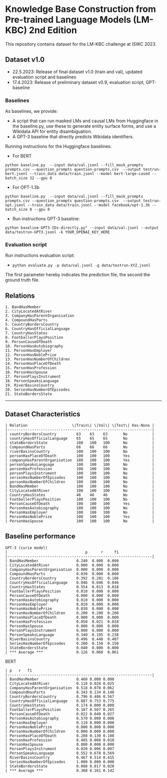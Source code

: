 # Knowledge Base Construction from Pre-trained Language Models (LM-KBC) 2nd Edition

This repository contains dataset for the LM-KBC challenge at ISWC 2023.

## Dataset v1.0

 - 22.5.2023: Release of final dataset v1.0 (train and val), updated evaluation script and baselines
 - 17.4.2023: Release of preliminary dataset v0.9, evaluation script, GPT-baseline

### Baselines

As baselines, we provide:
 - A script that can run masked LMs and causal LMs from Huggingface in the baseline.py, use these to generate entity surface forms, and use a Wikidata API for entity disambiguation.
 - A GPT-3 baseline that directly predicts Wikidata identifiers.

Running instructions for the Huggingface baselines:
 - For BERT

```python baseline.py  --input data/val.jsonl --fill_mask_prompts prompts.csv --question_prompts question-prompts.csv  --output testrun-bert.jsonl --train_data data/train.jsonl --model bert-large-cased --batch_size 32 --gpu 0```

 - For OPT-1.3b

```python baseline.py  --input data/val.jsonl --fill_mask_prompts prompts.csv --question_prompts question-prompts.csv  --output testrun-opt.jsonl --train_data data/train.jsonl --model facebook/opt-1.3b --batch_size 8 --gpu 0```

 - Run instructions GPT-3 baseline:

 ```python baseline-GPT3-IDs-directly.py" --input data/val.jsonl --output data/testrun-GPT3.jsonl -k YOUR_OPENAI_KEY_HERE```
 
### Evaluation script

Run instructions evaluation script:
  * ```python evaluate.py -p data/val.jsonl -g data/testrun-XYZ.jsonl```

The first parameter hereby indicates the prediction file, the second the ground truth file.

## Relations

```text
1. BandHasMember
2. CityLocatedAtRiver
3. CompanyHasParentOrganisation
4. CompoundHasParts
5. CountryBordersCountry
6. CountryHasOfficialLanguage
7. CountryHasStates
8. FootballerPlaysPosition
9. PersonCauseOfDeath
10. PersonHasAutobiography
11. PersonHasEmployer
12. PersonHasNoblePrize
13. PersonHasNumberOfChildren
14. PersonHasPlaceOfDeath
15. PersonHasProfession
16. PersonHasSpouse
17. PersonPlaysInstrument
18. PersonSpeaksLanguage
19. RiverBasinsCountry
20. SeriesHasNumberOfEpisodes
21. StateBordersState
```


----------------------------------------------------------------

## Dataset Characteristics

```text
| Relation                    \|Train\| \|Val\| \|Test\| Has-None |
|-----------------------------------------------------------------|
| countryBordersCountry         63    63    63       No           |
| countryHasOfficialLanguage    65    65    65       No           |
| stateBordersState             100   100   100      No           |
| CompoundHasParts              66    66    66       No           |
| riverBasinsCountry            100   100   100      No           |
| personHasPlaceOfDeath         100   100   100      Yes          |
| companyHasParentOrganisation  100   100   100      Yes          |
| personSpeaksLanguage          100   100   100      No           |
| personHasProfession           100   100   100      No           |
| personPlaysInstrument         100   100   100      No           |
| seriesHasNumberOfEpisodes     100   100   100      No           |
| personHasNumberOfChildren     100   100   100      No           |
| BandHasMember                 100   100   100      No           |
| CityLocatedAtRiver            100   100   100      No           |
| CountryHasStates              46    46    46       No           |
| FootballerPlaysPosition       100   100   100      No           |
| PersonCauseOfDeath            100   100   100      Yes          |
| PersonHasAutobiography        100   100   100      No           |
| PersonHasEmployer             100   100   100      No           |
| PersonHasNoblePrize           100   100   100      Yes          |
| PersonHasSpouse               100   100   100      No           |                           
```

## Baseline performance

```text
GPT-3 (curie model)
|                                   p      r     f1
|-----------------------------------------------------------------|
| BandHasMember                 0.240  0.000  0.000
| CityLocatedAtRiver            0.000  0.000  0.000
| CompanyHasParentOrganisation  0.000  0.000  0.000
| CompoundHasParts              0.030  0.000  0.000
| CountryBordersCountry         0.392  0.201  0.186
| CountryHasOfficialLanguage    0.046  0.046  0.046
| CountryHasStates              0.554  0.013  0.018
| FootballerPlaysPosition       0.010  0.000  0.000
| PersonCauseOfDeath            0.000  0.000  0.000
| PersonHasAutobiography        0.010  0.000  0.000
| PersonHasEmployer             0.010  0.000  0.000
| PersonHasNoblePrize           0.030  0.000  0.000
| PersonHasNumberOfChildren     0.200  0.200  0.200
| PersonHasPlaceOfDeath         0.000  0.000  0.000
| PersonHasProfession           0.050  0.021  0.028
| PersonHasSpouse               0.000  0.000  0.000
| PersonPlaysInstrument         0.000  0.000  0.000
| PersonSpeaksLanguage          0.340  0.195  0.238
| RiverBasinsCountry            0.496  0.440  0.407
| SeriesHasNumberOfEpisodes     0.200  0.150  0.150
| StateBordersState             0.040  0.000  0.000
| *** Average ***               0.126  0.060  0.061
```

BERT

```text
| p   r   f1
|-----------------------------------------------------------------|
| BandHasMember                 0.460 0.000 0.000
| CityLocatedAtRiver            0.118 0.028 0.025
| CompanyHasParentOrganisation  0.518 0.070 0.062
| CompoundHasParts              0.343 0.134 0.140
| CountryBordersCountry         0.796 0.486 0.567
| CountryHasOfficialLanguage    0.887 0.753 0.775
| CountryHasStates              0.174 0.000 0.000
| FootballerPlaysPosition       0.187 0.507 0.265
| PersonCauseOfDeath            0.022 0.040 0.027
| PersonHasAutobiography        0.570 0.000 0.000
| PersonHasEmployer             0.110 0.000 0.000
| PersonHasNoblePrize           0.000 0.000 0.000
| PersonHasNumberOfChildren     0.000 0.000 0.000
| PersonHasPlaceOfDeath         0.208 0.130 0.108
| PersonHasProfession           0.405 0.008 0.010
| PersonHasSpouse               0.800 0.000 0.000
| PersonPlaysInstrument         0.020 0.006 0.007
| PersonSpeaksLanguage          0.552 0.678 0.569
| RiverBasinsCountry            0.467 0.514 0.415
| SeriesHasNumberOfEpisodes     1.000 0.000 0.000
| StateBordersState             0.088 0.017 0.020
| *** Average ***               0.368 0.161 0.142
```
